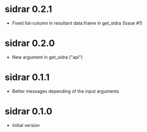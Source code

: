 # sidrar 0.2.1

* Fixed list-column in resultant data.frame in get_sidra (Issue #1)

# sidrar 0.2.0

* New argument in get_sidra ("api")

# sidrar 0.1.1

* Better messages depending of the input arguments

# sidrar 0.1.0

* Initial version



